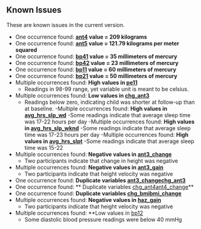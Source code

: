 ## Known Issues

These are known issues in the current version.

- One occurrence found: **[ant4](https://sleepdata.org/datasets/chat/variables/ant4) value = 209 kilograms**
- One occurrence found: **[ant5](https://sleepdata.org/datasets/chat/variables/ant5) value = 121.79 kilograms per meter squared**
- One occurrence found: **[bp41](https://sleepdata.org/datasets/chat/variables/bp41) value = 35 millimeters of mercury**
- One occurrence found: **[bp42](https://sleepdata.org/datasets/chat/variables/bp42) value = 23 millimeters of mercury**
- One occurrence found: **[bp11](https://sleepdata.org/datasets/chat/variables/bp11) value = 60 millimeters of mercury**
- One occurrence found: **[bp21](https://sleepdata.org/datasets/chat/variables/bp21) value = 50 millimeters of mercury**
- Multiple occurrences found: **High values in [pe11](https://sleepdata.org/datasets/chat/variables/pe11)**
  - Readings in 98-99 range, yet variable unit is meant to be celsius.
- Multiple occurrences found: **Low values in [chg_ant3](https://sleepdata.org/datasets/chat/variables/chg_ant3)**
  - Readings below zero, indicating child was shorter at follow-up than at baseline.
-Multiple occurrences found: **High values in [avg_hrs_slp_wd](https://sleepdata.org/datasets/chat/variables/avg_hrs_slp_wd)**
  -Some readings indicate that average sleep time was 17-22 hours per day
-Multiple occurrences found: **High values in [avg_hrs_slp_wknd](https://sleepdata.org/datasets/chat/variables/avg_hrs_slp_wknd)**
  -Some readings indicate that average sleep time was 17-23 hours per day
-Multiple occurrences found: **High values in [avg_hrs_slpt](https://sleepdata.org/datasets/chat/variables/avg_hrs_slpt)**
  -Some readings indicate that average sleep time was 15-22
- Multiple occurrences found: **Negative values in [ant3_change](https://sleepepi.partners.org/edge/sleepdata/datasets/chat/variables/ant3_change)**
  - Two participants indicate that change in height was negative
- Multiple occurrences found: **Negative values in [ant3_gain](https://sleepepi.partners.org/edge/sleepdata/datasets/chat/variables/ant3_gain)**
  - Two participants indicate that height velocity was negative
- One occurrence found: **Duplicate variables [ant3_change](https://sleepepi.partners.org/edge/sleepdata/datasets/chat/variables/ant3_change)[chg_ant3](https://sleepepi.partners.org/edge/sleepdata/datasets/chat/variables/chg_ant3)**
- One occurrence found: ** Duplicate variables [chg_ant4](https://sleepepi.partners.org/edge/sleepdata/datasets/chat/variables/chg_ant4)[ant4_change](https://sleepepi.partners.org/edge/sleepdata/datasets/chat/variables/ant4_change)**
- One occurrence found: **Duplicate variables [chg_bmi](https://sleepepi.partners.org/edge/sleepdata/datasets/chat/variables/chg_bmi)[bmi_change](https://sleepepi.partners.org/edge/sleepdata/datasets/chat/variables/bmi_change)**
- Multiple occurrences found: **Negative values in [haz_gain](https://sleepepi.partners.org/edge/sleepdata/datasets/chat/variables/haz_gain)**
  - Two participants indicate that height velocity was negative
- Multiple occurrences found: **Low values in [bp12](https://sleepepi.partners.org/edge/sleepdata/datasets/chat/variables/bp12)
  - Some diastolic blood pressure readings were below 40 mmHg
